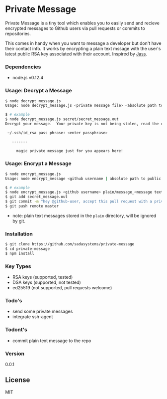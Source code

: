 # Private Message

Private Message is a tiny tool which enables you to easily send and recieve encrypted messages to Github users via pull requests or commits to repositories.

This comes in handy when you want to message a developer but don't have their contact info.  It works by encrypting a plain text mssage with the user's latest public RSA key associated with their account. Inspired by [Jass](https://github.com/jschauma/jass).

### Dependencies
* node.js v0.12.4

### Usage: Decrypt a Message
```sh
$ node decrypt_message.js
Usage: node decrypt_message.js <private message file> <absolute path to private key (optional)>

$ # example
$ node decrypt_message.js secret/secret_message.out
Decrypt your message.  Your private key is not being stolen, read the code!

 ~/.ssh/id_rsa pass phrase: <enter passphrase>

   -------

     magic private message just for you appears here!
```

### Usage: Encrypt a Message

```sh
$ node encrypt_message.js
Usage: node encrypt_message <github username | absolute path to public key> <message file>

$ # example
$ node encrypt_message.js <github username> plain/message_<message text file> > secret/secret_message.out
$ git add secret_message.out
$ git commit -m "hey @github-user, accept this pull request with a private message just for you!"
$ git push remote master
```

* note: plain text messages stored in the `plain` directory, will be ignored by git.

### Installation
```sh
$ git clone https://github.com/sadasystems/private-message
$ cd private-message
$ npm install
```

### Key Types

* RSA keys (supported, tested)
* DSA keys (supported, not tested)
* ed25519 (not supported, pull requests welcome)

### Todo's

* send some private messages
* integrate ssh-agent

### Todont's

* commit plain text message to the repo

### Version
0.0.1

License
----

MIT
